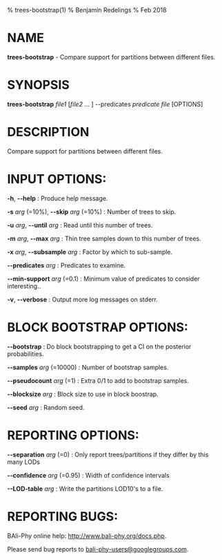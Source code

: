 % trees-bootstrap(1)
% Benjamin Redelings
% Feb 2018

# NAME

**trees-bootstrap** - Compare support for partitions between different files.

# SYNOPSIS

**trees-bootstrap** _file1_ [_file2_ ... ] --predicates _predicate file_ [OPTIONS]

# DESCRIPTION

Compare support for partitions between different files.

# INPUT OPTIONS:
**-h**, **--help**
: Produce help message.

**-s** _arg_ (=10%), **--skip** _arg_ (=10%)
: Number of trees to skip.

**-u** _arg_, **--until** _arg_
: Read until this number of trees.

**-m** _arg_, **--max** _arg_
: Thin tree samples down to this number of trees.

**-x** _arg_, **--subsample** _arg_
: Factor by which to sub-sample.

**--predicates** _arg_
: Predicates to examine.

**--min-support** _arg_ (=0.1)
: Minimum value of predicates to consider interesting..

**-v**, **--verbose**
: Output more log messages on stderr.


# BLOCK BOOTSTRAP OPTIONS:
**--bootstrap**
: Do block bootstrapping to get a CI on the posterior probabilities.

**--samples** _arg_ (=10000)
: Number of bootstrap samples.

**--pseudocount** _arg_ (=1)
: Extra 0/1 to add to bootstrap samples.

**--blocksize** _arg_
: Block size to use in block boostrap.

**--seed** _arg_
: Random seed.


# REPORTING OPTIONS:
**--separation** _arg_ (=0)
: Only report trees/partitions if they differ by this many LODs

**--confidence** _arg_ (=0.95)
: Width of confidence intervals

**--LOD-table** _arg_
: Write the partitions LOD10's to a file.


# REPORTING BUGS:
 BAli-Phy online help: <http://www.bali-phy.org/docs.php>.

Please send bug reports to <bali-phy-users@googlegroups.com>.

